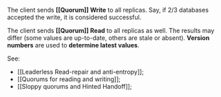 The client sends **[[Quorum]] Write** to all replicas. Say, if 2/3 databases accepted the write, it is considered successful.

The client sends **[[Quorum]] Read** to all replicas as well. The results may differ (some values are up-to-date, others are stale or absent). **Version numbers** are used to **determine latest values**.

See:
- [[Leaderless Read-repair and anti-entropy]];
- [[Quorums for reading and writing]];
- [[Sloppy quorums and Hinted Handoff]];

